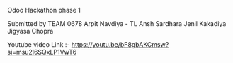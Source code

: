 Odoo Hackathon phase 1

Submitted by TEAM 0678
Arpit Navdiya - TL
Ansh Sardhara
Jenil Kakadiya
Jigyasa Chopra

Youtube video Link :- https://youtu.be/bF8gbAKCmsw?si=msu2l6SQxLP1VwT6
